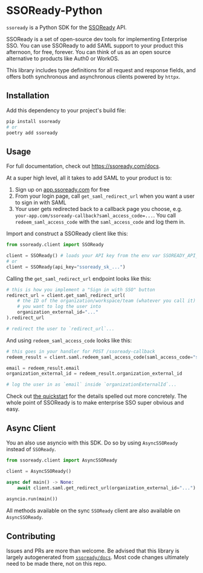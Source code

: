 # SSOReady-Python

`ssoready` is a Python SDK for the [SSOReady](https://ssoready.com) API. 

SSOReady is a set of open-source dev tools for implementing Enterprise SSO. You
can use SSOReady to add SAML support to your product this afternoon, for free,
forever. You can think of us as an open source alternative to products like
Auth0 or WorkOS.

This library includes type definitions for all request and response fields, and
offers both synchronous and asynchronous clients powered by `httpx`.

## Installation

Add this dependency to your project's build file:

```bash
pip install ssoready
# or
poetry add ssoready
```

## Usage

For full documentation, check out https://ssoready.com/docs.

At a super high level, all it takes to add SAML to your product is to:

1. Sign up on [app.ssoready.com](https://app.ssoready.com) for free
2. From your login page, call `get_saml_redirect_url` when you want a user to sign in with SAML
3. Your user gets redirected back to a callback page you choose, e.g. `your-app.com/ssoready-callback?saml_access_code=...`. You
   call `redeem_saml_access_code` with the `saml_access_code` and log them in.

Import and construct a SSOReady client like this:

```python
from ssoready.client import SSOReady

client = SSOReady() # loads your API key from the env var SSOREADY_API_KEY
# or
client = SSOReady(api_key="ssoready_sk_...")
```

Calling the `get_saml_redirect_url` endpoint looks like this:

```python
# this is how you implement a "Sign in with SSO" button
redirect_url = client.get_saml_redirect_url(
    # the ID of the organization/workspace/team (whatever you call it)
    # you want to log the user into
    organization_external_id="..."
).redirect_url

# redirect the user to `redirect_url`...
```

And using `redeem_saml_access_code` looks like this:

```python
# this goes in your handler for POST /ssoready-callback
redeem_result = client.saml.redeem_saml_access_code(saml_access_code="saml_access_code_...")

email = redeem_result.email
organization_external_id = redeem_result.organization_external_id

# log the user in as `email` inside `organizationExternalId`...
```

Check out [the quickstart](https://ssoready.com/docs) for the details spelled
out more concretely. The whole point of SSOReady is to make enterprise SSO super
obvious and easy.

## Async Client

You an also use asyncio with this SDK. Do so by using `AsyncSSOReady` instead of
`SSOReady`.

```python
from ssoready.client import AsyncSSOReady

client = AsyncSSOReady()

async def main() -> None:
    await client.saml.get_redirect_url(organization_external_id="...")
    
asyncio.run(main())
```

All methods available on the sync `SSOReady` client are also available on
`AsyncSSOReady`.

## Contributing

Issues and PRs are more than welcome. Be advised that this library is largely
autogenerated from
[`ssoready/docs`](https://github.com/ssoready/docs). Most code
changes ultimately need to be made there, not on this repo.
